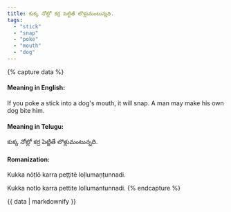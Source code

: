 ```yaml
---
title: కుక్క నోట్లో కర్ర పెట్టితే లొళ్లుమంటున్నది.
tags:
  - "stick"
  - "snap"
  - "poke"
  - "mouth"
  - "dog"
---
```


{% capture data %}
#### Meaning in English:
If you poke a stick into a dog's mouth, it will snap.
A man may make his own dog bite him.

#### Meaning in Telugu:
కుక్క నోట్లో కర్ర పెట్టితే లొళ్లుమంటున్నది.

#### Romanization:
Kukka nōṭlō karra peṭṭitē loḷlumaṇṭunnadi.

Kukka notlo karra pettite lollumantunnadi.
{% endcapture %}

{{ data | markdownify }}


